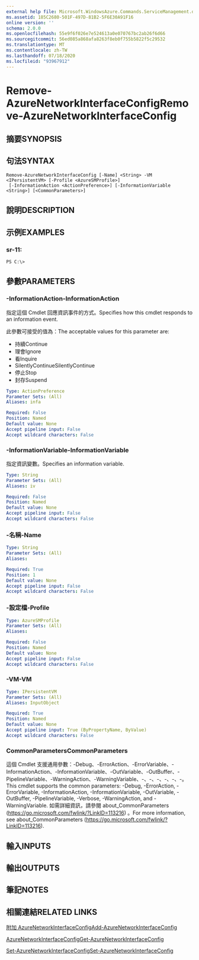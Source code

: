 ```yaml
---
external help file: Microsoft.WindowsAzure.Commands.ServiceManagement.dll-Help.xml
ms.assetid: 185C2680-501F-497D-81B2-5F6E30A91F16
online version: ''
schema: 2.0.0
ms.openlocfilehash: 55e9f6f026e7e524613a0e070767bc2ab26f6d66
ms.sourcegitcommit: 56ed085a868afa8263f8eb0f755b5822f5c29532
ms.translationtype: MT
ms.contentlocale: zh-TW
ms.lasthandoff: 07/18/2020
ms.locfileid: "93967912"
---
```

# <span data-ttu-id="cfc1a-101">Remove-AzureNetworkInterfaceConfig</span><span class="sxs-lookup"><span data-stu-id="cfc1a-101">Remove-AzureNetworkInterfaceConfig</span></span>

## <span data-ttu-id="cfc1a-102">摘要</span><span class="sxs-lookup"><span data-stu-id="cfc1a-102">SYNOPSIS</span></span>

## <span data-ttu-id="cfc1a-103">句法</span><span class="sxs-lookup"><span data-stu-id="cfc1a-103">SYNTAX</span></span>

```
Remove-AzureNetworkInterfaceConfig [-Name] <String> -VM <IPersistentVM> [-Profile <AzureSMProfile>]
 [-InformationAction <ActionPreference>] [-InformationVariable <String>] [<CommonParameters>]
```

## <span data-ttu-id="cfc1a-104">說明</span><span class="sxs-lookup"><span data-stu-id="cfc1a-104">DESCRIPTION</span></span>

## <span data-ttu-id="cfc1a-105">示例</span><span class="sxs-lookup"><span data-stu-id="cfc1a-105">EXAMPLES</span></span>

### <span data-ttu-id="cfc1a-106">sr-1</span><span class="sxs-lookup"><span data-stu-id="cfc1a-106">1:</span></span>
```
PS C:\>
```

## <span data-ttu-id="cfc1a-107">參數</span><span class="sxs-lookup"><span data-stu-id="cfc1a-107">PARAMETERS</span></span>

### <span data-ttu-id="cfc1a-108">-InformationAction</span><span class="sxs-lookup"><span data-stu-id="cfc1a-108">-InformationAction</span></span>
<span data-ttu-id="cfc1a-109">指定這個 Cmdlet 回應資訊事件的方式。</span><span class="sxs-lookup"><span data-stu-id="cfc1a-109">Specifies how this cmdlet responds to an information event.</span></span>

<span data-ttu-id="cfc1a-110">此參數可接受的值為：</span><span class="sxs-lookup"><span data-stu-id="cfc1a-110">The acceptable values for this parameter are:</span></span>

- <span data-ttu-id="cfc1a-111">持續</span><span class="sxs-lookup"><span data-stu-id="cfc1a-111">Continue</span></span>
- <span data-ttu-id="cfc1a-112">理會</span><span class="sxs-lookup"><span data-stu-id="cfc1a-112">Ignore</span></span>
- <span data-ttu-id="cfc1a-113">看</span><span class="sxs-lookup"><span data-stu-id="cfc1a-113">Inquire</span></span>
- <span data-ttu-id="cfc1a-114">SilentlyContinue</span><span class="sxs-lookup"><span data-stu-id="cfc1a-114">SilentlyContinue</span></span>
- <span data-ttu-id="cfc1a-115">停止</span><span class="sxs-lookup"><span data-stu-id="cfc1a-115">Stop</span></span>
- <span data-ttu-id="cfc1a-116">封存</span><span class="sxs-lookup"><span data-stu-id="cfc1a-116">Suspend</span></span>

```yaml
Type: ActionPreference
Parameter Sets: (All)
Aliases: infa

Required: False
Position: Named
Default value: None
Accept pipeline input: False
Accept wildcard characters: False
```

### <span data-ttu-id="cfc1a-117">-InformationVariable</span><span class="sxs-lookup"><span data-stu-id="cfc1a-117">-InformationVariable</span></span>
<span data-ttu-id="cfc1a-118">指定資訊變數。</span><span class="sxs-lookup"><span data-stu-id="cfc1a-118">Specifies an information variable.</span></span>

```yaml
Type: String
Parameter Sets: (All)
Aliases: iv

Required: False
Position: Named
Default value: None
Accept pipeline input: False
Accept wildcard characters: False
```

### <span data-ttu-id="cfc1a-119">-名稱</span><span class="sxs-lookup"><span data-stu-id="cfc1a-119">-Name</span></span>
```yaml
Type: String
Parameter Sets: (All)
Aliases: 

Required: True
Position: 1
Default value: None
Accept pipeline input: False
Accept wildcard characters: False
```

### <span data-ttu-id="cfc1a-120">-設定檔</span><span class="sxs-lookup"><span data-stu-id="cfc1a-120">-Profile</span></span>
```yaml
Type: AzureSMProfile
Parameter Sets: (All)
Aliases: 

Required: False
Position: Named
Default value: None
Accept pipeline input: False
Accept wildcard characters: False
```

### <span data-ttu-id="cfc1a-121">-VM</span><span class="sxs-lookup"><span data-stu-id="cfc1a-121">-VM</span></span>
```yaml
Type: IPersistentVM
Parameter Sets: (All)
Aliases: InputObject

Required: True
Position: Named
Default value: None
Accept pipeline input: True (ByPropertyName, ByValue)
Accept wildcard characters: False
```

### <span data-ttu-id="cfc1a-122">CommonParameters</span><span class="sxs-lookup"><span data-stu-id="cfc1a-122">CommonParameters</span></span>
<span data-ttu-id="cfc1a-123">這個 Cmdlet 支援通用參數：-Debug、-ErrorAction、-ErrorVariable、-InformationAction、-InformationVariable、-OutVariable、-OutBuffer、-PipelineVariable、-WarningAction、-WarningVariable、-、-、-、-、-、-。</span><span class="sxs-lookup"><span data-stu-id="cfc1a-123">This cmdlet supports the common parameters: -Debug, -ErrorAction, -ErrorVariable, -InformationAction, -InformationVariable, -OutVariable, -OutBuffer, -PipelineVariable, -Verbose, -WarningAction, and -WarningVariable.</span></span> <span data-ttu-id="cfc1a-124">如需詳細資訊，請參閱 about_CommonParameters (https://go.microsoft.com/fwlink/?LinkID=113216) 。</span><span class="sxs-lookup"><span data-stu-id="cfc1a-124">For more information, see about_CommonParameters (https://go.microsoft.com/fwlink/?LinkID=113216).</span></span>

## <span data-ttu-id="cfc1a-125">輸入</span><span class="sxs-lookup"><span data-stu-id="cfc1a-125">INPUTS</span></span>

## <span data-ttu-id="cfc1a-126">輸出</span><span class="sxs-lookup"><span data-stu-id="cfc1a-126">OUTPUTS</span></span>

## <span data-ttu-id="cfc1a-127">筆記</span><span class="sxs-lookup"><span data-stu-id="cfc1a-127">NOTES</span></span>

## <span data-ttu-id="cfc1a-128">相關連結</span><span class="sxs-lookup"><span data-stu-id="cfc1a-128">RELATED LINKS</span></span>

[<span data-ttu-id="cfc1a-129">附加 AzureNetworkInterfaceConfig</span><span class="sxs-lookup"><span data-stu-id="cfc1a-129">Add-AzureNetworkInterfaceConfig</span></span>](./Add-AzureNetworkInterfaceConfig.md)

[<span data-ttu-id="cfc1a-130">AzureNetworkInterfaceConfig</span><span class="sxs-lookup"><span data-stu-id="cfc1a-130">Get-AzureNetworkInterfaceConfig</span></span>](./Get-AzureNetworkInterfaceConfig.md)

[<span data-ttu-id="cfc1a-131">Set-AzureNetworkInterfaceConfig</span><span class="sxs-lookup"><span data-stu-id="cfc1a-131">Set-AzureNetworkInterfaceConfig</span></span>](./Set-AzureNetworkInterfaceConfig.md)


